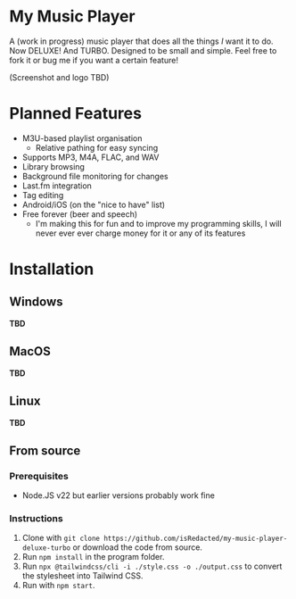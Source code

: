 # My Music Player
A (work in progress) music player that does all the things *I* want it to do. Now DELUXE! And TURBO. Designed to be small and simple. Feel free to fork it or bug me if you want a certain feature!

(Screenshot and logo TBD)

# Planned Features
- M3U-based playlist organisation
  - Relative pathing for easy syncing
- Supports MP3, M4A, FLAC, and WAV
- Library browsing
- Background file monitoring for changes
- Last.fm integration
- Tag editing
- Android/iOS (on the "nice to have" list)
- Free forever (beer and speech)
	- I'm making this for fun and to improve my programming skills, I will never ever ever charge money for it or any of its features

# Installation
## Windows
**TBD**
## MacOS
**TBD**
## Linux
**TBD**
## From source
### Prerequisites
- Node.JS v22 but earlier versions probably work fine
### Instructions
1. Clone with `git clone https://github.com/isRedacted/my-music-player-deluxe-turbo` or download the code from source.
2. Run `npm install` in the program folder.
3. Run `npx @tailwindcss/cli -i ./style.css -o ./output.css` to convert the stylesheet into Tailwind CSS.
4. Run with `npm start`.
